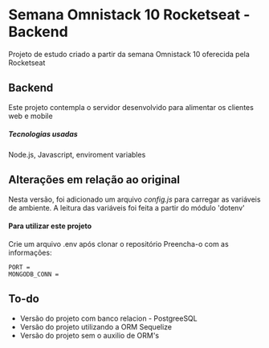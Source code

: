 # Semana Omnistack 10 Rocketseat - Backend

Projeto de estudo criado a partir da semana Omnistack 10 oferecida pela Rocketseat

## Backend

Este projeto contempla o servidor desenvolvido para alimentar os clientes web e mobile

##### Tecnologias usadas

Node.js, Javascript, enviroment variables

## Alterações em relação ao original

Nesta versão, foi adicionado um arquivo *config.js* para carregar as variáveis de ambiente.
A leitura das variáveis foi feita a partir do módulo 'dotenv'

#### Para utilizar este projeto

Crie um arquivo .env após clonar o repositório
Preencha-o com as informações:
```
PORT = 
MONGODB_CONN = 
```

## To-do

* Versão do projeto com banco relacion - PostgreeSQL
* Versão do projeto utilizando a ORM Sequelize
* Versão do projeto sem o auxilio de ORM's
